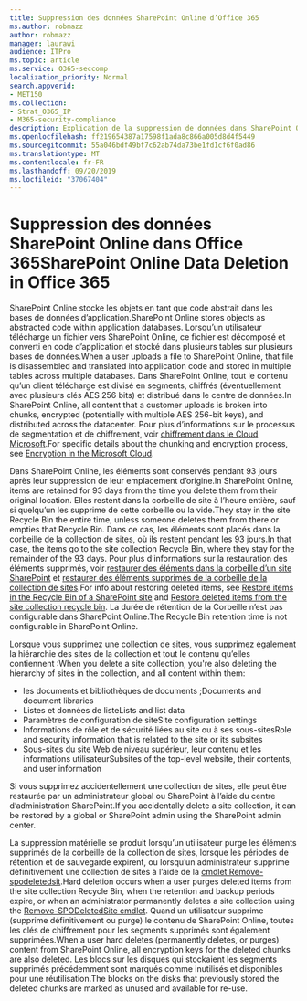 ```yaml
---
title: Suppression des données SharePoint Online d’Office 365
ms.author: robmazz
author: robmazz
manager: laurawi
audience: ITPro
ms.topic: article
ms.service: O365-seccomp
localization_priority: Normal
search.appverid:
- MET150
ms.collection:
- Strat_O365_IP
- M365-security-compliance
description: Explication de la suppression de données dans SharePoint Online.
ms.openlocfilehash: ff219654387a17598f1ada8c866a005d8d4f5449
ms.sourcegitcommit: 55a046bdf49bf7c62ab74da73be1fd1cf6f0ad86
ms.translationtype: MT
ms.contentlocale: fr-FR
ms.lasthandoff: 09/20/2019
ms.locfileid: "37067404"
---
```

# <a name="sharepoint-online-data-deletion-in-office-365"></a><span data-ttu-id="c572c-103">Suppression des données SharePoint Online dans Office 365</span><span class="sxs-lookup"><span data-stu-id="c572c-103">SharePoint Online Data Deletion in Office 365</span></span>

<span data-ttu-id="c572c-104">SharePoint Online stocke les objets en tant que code abstrait dans les bases de données d’application.</span><span class="sxs-lookup"><span data-stu-id="c572c-104">SharePoint Online stores objects as abstracted code within application databases.</span></span> <span data-ttu-id="c572c-105">Lorsqu’un utilisateur télécharge un fichier vers SharePoint Online, ce fichier est décomposé et converti en code d’application et stocké dans plusieurs tables sur plusieurs bases de données.</span><span class="sxs-lookup"><span data-stu-id="c572c-105">When a user uploads a file to SharePoint Online, that file is disassembled and translated into application code and stored in multiple tables across multiple databases.</span></span> <span data-ttu-id="c572c-106">Dans SharePoint Online, tout le contenu qu’un client télécharge est divisé en segments, chiffrés (éventuellement avec plusieurs clés AES 256 bits) et distribué dans le centre de données.</span><span class="sxs-lookup"><span data-stu-id="c572c-106">In SharePoint Online, all content that a customer uploads is broken into chunks, encrypted (potentially with multiple AES 256-bit keys), and distributed across the datacenter.</span></span> <span data-ttu-id="c572c-107">Pour plus d’informations sur le processus de segmentation et de chiffrement, voir [chiffrement dans le Cloud Microsoft](/microsoft-365/compliance/office-365-encryption-in-the-microsoft-cloud-overview.md).</span><span class="sxs-lookup"><span data-stu-id="c572c-107">For specific details about the chunking and encryption process, see [Encryption in the Microsoft Cloud](/microsoft-365/compliance/office-365-encryption-in-the-microsoft-cloud-overview.md).</span></span> 

<span data-ttu-id="c572c-108">Dans SharePoint Online, les éléments sont conservés pendant 93 jours après leur suppression de leur emplacement d’origine.</span><span class="sxs-lookup"><span data-stu-id="c572c-108">In SharePoint Online, items are retained for 93 days from the time you delete them from their original location.</span></span> <span data-ttu-id="c572c-109">Elles restent dans la corbeille de site à l’heure entière, sauf si quelqu’un les supprime de cette corbeille ou la vide.</span><span class="sxs-lookup"><span data-stu-id="c572c-109">They stay in the site Recycle Bin the entire time, unless someone deletes them from there or empties that Recycle Bin.</span></span> <span data-ttu-id="c572c-110">Dans ce cas, les éléments sont placés dans la corbeille de la collection de sites, où ils restent pendant les 93 jours.</span><span class="sxs-lookup"><span data-stu-id="c572c-110">In that case, the items go to the site collection Recycle Bin, where they stay for the remainder of the 93 days.</span></span> <span data-ttu-id="c572c-111">Pour plus d’informations sur la restauration des éléments supprimés, voir [restaurer des éléments dans la corbeille d’un site SharePoint](https://support.office.com/en-us/article/6df466b6-55f2-4898-8d6e-c0dff851a0be#ID0EAADAAA=Online
) et [restaurer des éléments supprimés de la corbeille de la collection de sites](https://support.office.com/article/5fa924ee-16d7-487b-9a0a-021b9062d14b).</span><span class="sxs-lookup"><span data-stu-id="c572c-111">For info about restoring deleted items, see [Restore items in the Recycle Bin of a SharePoint site](https://support.office.com/en-us/article/6df466b6-55f2-4898-8d6e-c0dff851a0be#ID0EAADAAA=Online
) and [Restore deleted items from the site collection recycle bin](https://support.office.com/article/5fa924ee-16d7-487b-9a0a-021b9062d14b).</span></span> <span data-ttu-id="c572c-112">La durée de rétention de la Corbeille n’est pas configurable dans SharePoint Online.</span><span class="sxs-lookup"><span data-stu-id="c572c-112">The Recycle Bin retention time is not configurable in SharePoint Online.</span></span>

<span data-ttu-id="c572c-113">Lorsque vous supprimez une collection de sites, vous supprimez également la hiérarchie des sites de la collection et tout le contenu qu’elles contiennent :</span><span class="sxs-lookup"><span data-stu-id="c572c-113">When you delete a site collection, you're also deleting the hierarchy of sites in the collection, and all content within them:</span></span>
- <span data-ttu-id="c572c-114">les documents et bibliothèques de documents ;</span><span class="sxs-lookup"><span data-stu-id="c572c-114">Documents and document libraries</span></span>
- <span data-ttu-id="c572c-115">Listes et données de liste</span><span class="sxs-lookup"><span data-stu-id="c572c-115">Lists and list data</span></span>
- <span data-ttu-id="c572c-116">Paramètres de configuration de site</span><span class="sxs-lookup"><span data-stu-id="c572c-116">Site configuration settings</span></span>
- <span data-ttu-id="c572c-117">Informations de rôle et de sécurité liées au site ou à ses sous-sites</span><span class="sxs-lookup"><span data-stu-id="c572c-117">Role and security information that is related to the site or its subsites</span></span>
- <span data-ttu-id="c572c-118">Sous-sites du site Web de niveau supérieur, leur contenu et les informations utilisateur</span><span class="sxs-lookup"><span data-stu-id="c572c-118">Subsites of the top-level website, their contents, and user information</span></span>

<span data-ttu-id="c572c-119">Si vous supprimez accidentellement une collection de sites, elle peut être restaurée par un administrateur global ou SharePoint à l’aide du centre d’administration SharePoint.</span><span class="sxs-lookup"><span data-stu-id="c572c-119">If you accidentally delete a site collection, it can be restored by a global or SharePoint admin using the SharePoint admin center.</span></span> 

<span data-ttu-id="c572c-120">La suppression matérielle se produit lorsqu’un utilisateur purge les éléments supprimés de la corbeille de la collection de sites, lorsque les périodes de rétention et de sauvegarde expirent, ou lorsqu’un administrateur supprime définitivement une collection de sites à l’aide de la [cmdlet Remove-spodeletedsit](/powershell/module/sharepoint-online/Remove-SPODeletedSite?view=sharepoint-ps).</span><span class="sxs-lookup"><span data-stu-id="c572c-120">Hard deletion occurs when a user purges deleted items from the site collection Recycle Bin, when the retention and backup periods expire, or when an administrator permanently deletes a site collection using the [Remove-SPODeletedSite cmdlet](/powershell/module/sharepoint-online/Remove-SPODeletedSite?view=sharepoint-ps).</span></span> <span data-ttu-id="c572c-121">Quand un utilisateur supprime (supprime définitivement ou purge) le contenu de SharePoint Online, toutes les clés de chiffrement pour les segments supprimés sont également supprimées.</span><span class="sxs-lookup"><span data-stu-id="c572c-121">When a user hard deletes (permanently deletes, or purges) content from SharePoint Online, all encryption keys for the deleted chunks are also deleted.</span></span> <span data-ttu-id="c572c-122">Les blocs sur les disques qui stockaient les segments supprimés précédemment sont marqués comme inutilisés et disponibles pour une réutilisation.</span><span class="sxs-lookup"><span data-stu-id="c572c-122">The blocks on the disks that previously stored the deleted chunks are marked as unused and available for re-use.</span></span>
